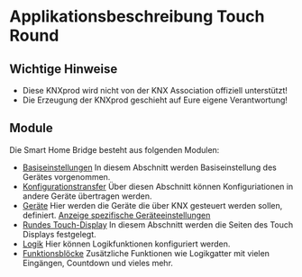 <!-- SPDX-License-Identifier: AGPL-3.0-only -->
<!-- Copyright (C) 2025 Andreas   Michael Geramb -->

# Applikationsbeschreibung Touch Round

## Wichtige Hinweise

* Diese KNXprod wird nicht von der KNX Association offiziell unterstützt!
* Die Erzeugung der KNXprod geschieht auf Eure eigene Verantwortung!

## Module

Die Smart Home Bridge besteht aus folgenden Modulen:

- [Basiseinstellungen](https://github.com/OpenKNX/OGM-Common/blob/v1/doc/Applikationsbeschreibung-Common.md)
  In diesem Abschnitt werden Basiseinstellung des Gerätes vorgenommen.
- [Konfigurationstransfer](https://github.com/OpenKNX/OFM-ConfigTransfer/blob/v1/doc/Applikationsbeschreibung-ConfigTransfer.md)
  Über diesen Abschnitt können Konfiguriationen in andere Geräte übertragen werden.
- [Geräte](https://github.com/OpenKNX/OFM-SmartHomeBridge/tree/v1/doc/Applikationsbeschreibung-Geräte.md)
  Hier werden die Geräte die über KNX gesteuert werden sollen, definiert.
  [Anzeige spezifische Geräteeinstellungen](https://github.com/OpenKNX/OFM-SmartHomeBridge/tree/v1/doc/Applikationsbeschreibung-DisplaySpezifisch.md)
- [Rundes Touch-Display](https://github.com/OpenKNX/OFM-TouchDisplay/tree/v1/doc/Applikationsbeschreibung-TouchDisplay.md)
  In diesem Abschnitt werden die Seiten des Touch Displays festgelegt.
- [Logik](https://github.com/OpenKNX/OFM-LogicModule/blob/v1/doc/Applikationsbeschreibung-Logik.md)
  Hier können Logikfunktionen konfiguriert werden.
- [Funktionsblöcke](https://github.com/OpenKNX/OFM-FunctionBlocks/blob/v1/doc/Applikationsbeschreibung-FunctionBlocks.md)
  Zusätzliche Funktionen wie Logikgatter mit vielen Eingängen, Countdown und vieles mehr.

